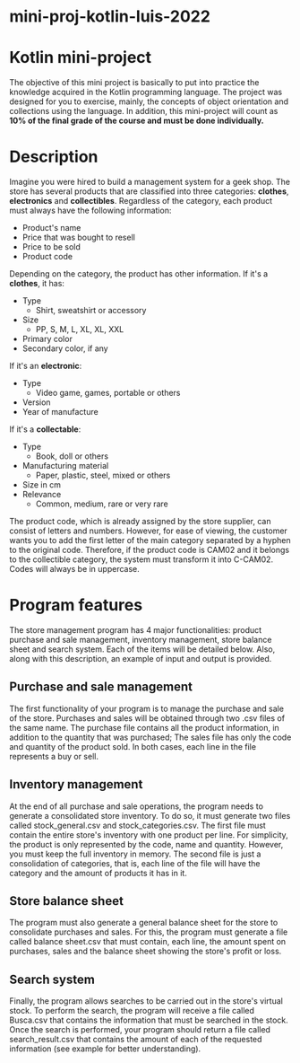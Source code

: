 # mini-proj-kotlin-luis-2022

# Kotlin mini-project
The objective of this mini project is basically to put into practice the knowledge acquired in the Kotlin programming language. The project was designed for you to exercise, mainly, the concepts of object orientation and collections using the language. In addition, this mini-project will count as **10% of the final grade of the course and must be done individually.**

# Description
Imagine you were hired to build a management system for a geek shop. The store has several products that are classified into three categories: **clothes**, **electronics** and **collectibles**. Regardless of the category, each product must always have the following information:
* Product's name
* Price that was bought to resell
* Price to be sold
* Product code

Depending on the category, the product has other information. If it's a **clothes**, it has:
* Type
  * Shirt, sweatshirt or accessory
* Size
  * PP, S, M, L, XL, XL, XXL
* Primary color
* Secondary color, if any

If it's an **electronic**:
* Type
  * Video game, games, portable or others
* Version
* Year of manufacture

If it's a **collectable**:
* Type
  * Book, doll or others
* Manufacturing material
  * Paper, plastic, steel, mixed or others
* Size in cm
* Relevance
  * Common, medium, rare or very rare

The product code, which is already assigned by the store supplier, can consist of letters and numbers. However, for ease of viewing, the customer wants you to add the first letter of the main category separated by a hyphen to the original code. Therefore, if the product code is CAM02 and it belongs to the collectible category, the system must transform it into C-CAM02. Codes will always be in uppercase.

# Program features
The store management program has 4 major functionalities: product purchase and sale management, inventory management, store balance sheet and search system. Each of the items will be detailed below. Also, along with this description, an example of input and output is provided.

## Purchase and sale management
The first functionality of your program is to manage the purchase and sale of the store. Purchases and sales will be obtained through two .csv files of the same name. The purchase file contains all the product information, in addition to the quantity that was purchased; The sales file has only the code and quantity of the product sold. In both cases, each line in the file represents a buy or sell.

## Inventory management
At the end of all purchase and sale operations, the program needs to generate a consolidated store inventory. To do so, it must generate two files called stock_general.csv and stock_categories.csv. The first file must contain the entire store's inventory with one product per line. For simplicity, the product is only represented by the code, name and quantity. However, you must keep the full inventory in memory. The second file is just a consolidation of categories, that is, each line of the file will have the category and the amount of products it has in it.

## Store balance sheet
The program must also generate a general balance sheet for the store to consolidate purchases and sales. For this, the program must generate a file called balance sheet.csv that must contain, each line, the amount spent on purchases, sales and the balance sheet showing the store's profit or loss.

## Search system
Finally, the program allows searches to be carried out in the store's virtual stock. To perform the search, the program will receive a file called Busca.csv that contains the information that must be searched in the stock. Once the search is performed, your program should return a file called search_result.csv that contains the amount of each of the requested information (see example for better understanding).
